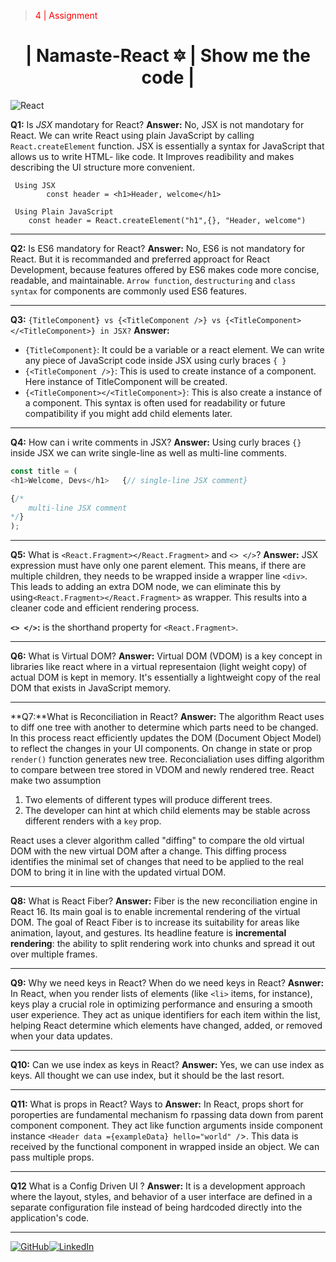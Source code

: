 ﻿><p style="color:red">4 | Assignment</p>
<div align="center">
    <h1>|  Namaste-React &#128303; | Show me the code | </h1>
</div> 

![React](https://img.shields.io/badge/react-%2320232a.svg?style=for-the-badge&logo=react&logoColor=%2361DAFB)

**Q1:** Is *JSX* mandotary for React?
**Answer:** No, JSX is not mandotary for React.
We can write React using plain JavaScript by calling `React.createElement` function.
JSX is essentially a syntax for JavaScript that allows us to write HTML- like code.
It Improves readibility and makes describing the UI structure more convenient.

     Using JSX
    		const header = <h1>Header, welcome</h1>

     Using Plain JavaScript
    	const header = React.createElement("h1",{}, "Header, welcome")
---
**Q2:** Is ES6 mandatory for React?
**Answer:** No, ES6 is not mandatory for React. But it is recommanded and preferred approact for React Development, because features offered by ES6 makes code more concise, readable, and maintainable.
`Arrow function`, `destructuring` and `class syntax` for components are commonly used ES6 features.

---
**Q3:** `{TitleComponent} vs {<TitleComponent />} vs {<TitleComponent></<TitleComponent>} in JSX?`
**Answer:**

 - `{TitleComponent}`: It could be a variable or a react element. We can write any piece of JavaScript code inside JSX using curly braces `{ }`
 - `{<TitleComponent />}`: This is used to create instance of a component. Here instance of TitleComponent will be created.
 - `{<TitleComponent></<TitleComponent>}`: This is also create a instance of a component. This syntax is often used for readability or future compatibility if you might add child elements later. 
---
**Q4:** How can i write comments in JSX?
**Answer:** Using curly braces `{}`  inside JSX we can write single-line as well as multi-line comments.
```js
const title = (
<h1>Welcome, Devs</h1>   {// single-line JSX comment}

{/*
    multi-line JSX comment
*/} 
);
```
---
**Q5:** What is `<React.Fragment></React.Fragment>` and `<> </>`?
**Answer:** JSX expression must have only one parent element. This means, if there are multiple children, they needs to be wrapped inside a wrapper line `<div>`. This leads to adding an extra DOM node, we can eliminate this by using`<React.Fragment></React.Fragment>` as wrapper.
This results into a cleaner code and efficient rendering process.

**`<> </>`:** is the shorthand property for `<React.Fragment>`.

---
**Q6:** What is Virtual DOM?
**Answer:** Virtual DOM (VDOM) is a key concept in libraries like react where in a virtual representaion (light weight copy) of actual DOM is kept in memory.
It's essentially a lightweight copy of the real DOM that exists in JavaScript memory. 

---

**Q7:**What is Reconciliation in React?
**Answer:** The algorithm React uses to diff one tree with another to determine which parts need to be changed. In this process react efficiently updates the DOM (Document Object Model) to reflect the changes in your UI components. On change in state or prop `render()` function generates new tree. Reconcialiation uses diffing algorithm to compare between tree stored in VDOM and newly rendered tree.
React make two assumption
1.  Two elements of different types will produce different trees.
2.  The developer can hint at which child elements may be stable across different renders with a  `key`  prop.

React uses a clever algorithm called "diffing" to compare the old virtual DOM with the new virtual DOM after a change.
This diffing process identifies the minimal set of changes that need to be applied to the real DOM to bring it in line with the updated virtual DOM.

---

**Q8:** What is React Fiber?
**Answer:** Fiber is the new reconciliation engine in React 16. Its main goal is to enable incremental rendering of the virtual DOM.
The goal of React Fiber is to increase its suitability for areas like animation, layout, and gestures. Its headline feature is **incremental rendering**: the ability to split rendering work into chunks and spread it out over multiple frames.

---
**Q9:** Why we need keys in React? When do we need keys in React?
**Asnwer:** In React, when you render lists of elements (like `<li>` items, for instance), keys play a crucial role in optimizing performance and ensuring a smooth user experience. They act as unique identifiers for each item within the list, helping React determine which elements have changed, added, or removed when your data updates.

---
**Q10:** Can we use index as keys in React?
**Answer:** Yes, we can use index as keys. All thought we can use index, but it should be the last resort.

---
**Q11:** What is props in React? Ways to
**Answer:** In React, props short for poroperties are fundamental mechanism fo rpassing data down from parent component component. They act like function arguments inside component instance `<Header data ={exampleData} hello="world" /`>. This data is received by the functional component in wrapped inside an object. We can pass multiple props.

---
**Q12** What is a Config Driven UI ?
**Answer:** It is a development approach where the layout, styles, and behavior of a user interface are defined in a separate configuration file instead of being hardcoded directly into the application's code.

---
<span style="display: flex; justify-content: space-between; width: fit-content;"> [![GitHub](https://img.shields.io/badge/github-%23121011.svg?style=for-the-badge&logo=github&logoColor=white)](https://www.Github.com/sanjitsg) [![LinkedIn](https://img.shields.io/badge/linkedin-%230077B5.svg?style=for-the-badge&logo=linkedin&logoColor=white)](https://www.linkedin.com/in/sanjitgawade/)  </span>

